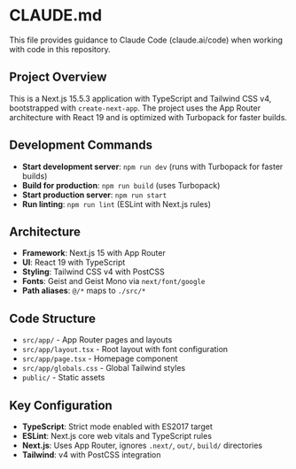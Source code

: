 # CLAUDE.md

This file provides guidance to Claude Code (claude.ai/code) when working with code in this repository.

## Project Overview

This is a Next.js 15.5.3 application with TypeScript and Tailwind CSS v4, bootstrapped with `create-next-app`. The project uses the App Router architecture with React 19 and is optimized with Turbopack for faster builds.

## Development Commands

- **Start development server**: `npm run dev` (runs with Turbopack for faster builds)
- **Build for production**: `npm run build` (uses Turbopack)
- **Start production server**: `npm run start`
- **Run linting**: `npm run lint` (ESLint with Next.js rules)

## Architecture

- **Framework**: Next.js 15 with App Router
- **UI**: React 19 with TypeScript
- **Styling**: Tailwind CSS v4 with PostCSS
- **Fonts**: Geist and Geist Mono via `next/font/google`
- **Path aliases**: `@/*` maps to `./src/*`

## Code Structure

- `src/app/` - App Router pages and layouts
- `src/app/layout.tsx` - Root layout with font configuration
- `src/app/page.tsx` - Homepage component
- `src/app/globals.css` - Global Tailwind styles
- `public/` - Static assets

## Key Configuration

- **TypeScript**: Strict mode enabled with ES2017 target
- **ESLint**: Next.js core web vitals and TypeScript rules
- **Next.js**: Uses App Router, ignores `.next/`, `out/`, `build/` directories
- **Tailwind**: v4 with PostCSS integration